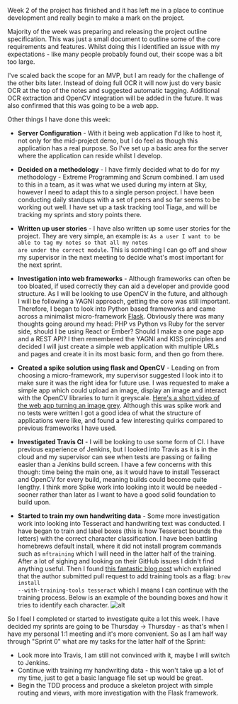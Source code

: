 Week 2 of the project has finished and it has left me in a place to continue development and really begin to make a mark on the project.

Majority of the week was preparing and releasing the project outline specification. This was just a small document to outline some of the core requirements and features. Whilst doing this I identified an issue with my expectations - like many people probably found out, their scope was a bit too large.

I've scaled back the scope for an MVP, but I am ready for the challenge of the other bits later. Instead of doing full OCR it will now just do very basic OCR at the top of the notes and suggested automatic tagging. Additional OCR extraction and OpenCV integration will be added in the future. It was also confirmed that this was going to be a web app.

Other things I have done this week:

* **Server Configuration** - With it being  web application I'd like to host it, not only for the mid-project demo, but I do feel as though this application has a real purpose. So I've set up a basic area for the server where the application can reside whilst I develop.  

* **Decided on a methodology** - I have firmly decided what to do for my methodology - Extreme Programming and Scrum combined. I am used to this in a team, as it was what we used during my intern at Sky, however I need to adapt this to a single person project. I have been conducting daily standups with a set of peers and so far seems to be working out well. I have set up a task tracking tool Tiaga, and will be tracking my sprints and story points there.

* **Written up user stories** - I have also written up some user stories for the project. They are very simple, an example is: <code>As a user I want to be able to tag my notes so that all my notes are under the correct module</code>. This is something I can go off and show my supervisor in the next meeting to decide what's most important for the next sprint.

* **Investigation into web frameworks** - Although frameworks can often be too bloated, if used correctly they can aid a developer and provide good structure. As I will be looking to use OpenCV in the future, and although I will be following a YAGNI approach, getting the core was still important. Therefore, I began to look into Python based frameworks and came across a minimalist micro-framework [Flask](http://flask.pocoo.org/).
Obviously there was many thoughts going around my head: PHP vs Python vs Ruby for the server side, should I be using React or Ember? Should I make a one page app and a REST API? I then remembered the YAGNI and KISS principles and decided I will just create a simple web application with multiple URLs and pages and create it in its most basic form, and then go from there.


*  **Created a spike solution using flask and OpenCV** - Leading on from choosing a micro-framework, my supervisor suggested I look into it to make sure it was the right idea for future use.  I was requested to make a simple app which could upload an image, display an image and interact with the OpenCV libraries to turn it greyscale. [Here's a short video of the web app turning an image grey](https://youtu.be/frXrjANY69s). Although this was spike work and no tests were written I got a good idea of what the structure of applications were like, and found a few interesting quirks compared to previous frameworks I have used.

* **Investigated Travis CI** - I will be looking to use some form of CI. I have previous experience of Jenkins, but I looked into Travis as it is in the cloud and my supervisor can see when tests are passing or failing easier than a Jenkins build screen. I have a few concerns with this though: time being the main one, as it would have to install Tesseract and OpenCV for every build, meaning builds could become quite lengthy. I think more Spike work into looking into it would be needed - sooner rather than later as I want to have a good solid foundation to build upon.

* **Started to train my own handwriting data** - Some more investigation work into looking into Tesseract and handwriting text was conducted. I have began to train and label boxes (this is how Tesseract bounds the letters) with the correct character classification. I have been battling homebrews default install, where it did not install program commands such as <code>mftraining</code> which I will need in the latter half of the training. After a lot of sighing and looking on their GitHub issues I didn't find anything useful. Then I found [this fantastic blog post](https://ryanfb.github.io/etc/2014/11/19/installing\_tesseract\_training\_tools\_on\_mac\_os\_x.html) which explained that the author submitted  pull request to add training tools as a flag: <code>brew install --with-training-tools tesseract</code> which I means I can continue with the training process. Below is an example of the bounding boxes and how it tries to identify each character.
![alt](/content/images/2016/02/-sign.png)

So I feel I completed or started to investigate quite a lot this week. I have decided my sprints are going to be Thursday -> Thursday - as that's when I have my personal 1:1 meeting and it's more convenient. So as I am half way through "Sprint 0" what are my tasks for the latter half of the Sprint:





* Look more into Travis, I am still not convinced with it, maybe I will switch to Jenkins.
* Continue with training my handwriting data - this won't take up a lot of my time, just to get a basic language file set up would be great.
* Begin the TDD process and produce a skeleton project with simple routing and views, with more investigation with the Flask framework. 
